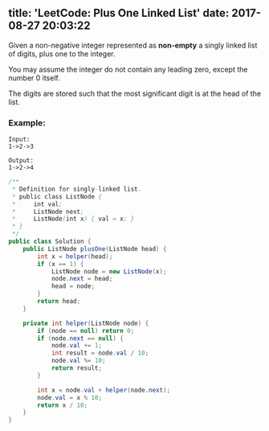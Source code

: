 title: 'LeetCode: Plus One Linked List'
date: 2017-08-27 20:03:22
---

Given a non-negative integer represented as **non-empty** a singly linked list of digits, plus one to the integer.

You may assume the integer do not contain any leading zero, except the number 0 itself.

The digits are stored such that the most significant digit is at the head of the list.

### Example:

```
Input:
1->2->3

Output:
1->2->4
```

```java
/**
 * Definition for singly-linked list.
 * public class ListNode {
 *     int val;
 *     ListNode next;
 *     ListNode(int x) { val = x; }
 * }
 */
public class Solution {
    public ListNode plusOne(ListNode head) {
        int x = helper(head);
        if (x == 1) {
            ListNode node = new ListNode(x);
            node.next = head;
            head = node;
        }
        return head;
    }

    private int helper(ListNode node) {
        if (node == null) return 0;
        if (node.next == null) {
            node.val += 1;
            int result = node.val / 10;
            node.val %= 10;
            return result;
        }

        int x = node.val + helper(node.next);
        node.val = x % 10;
        return x / 10;
    }
}
```